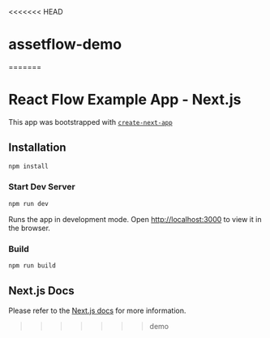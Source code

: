 <<<<<<< HEAD
# assetflow-demo
=======
# React Flow Example App - Next.js

This app was bootstrapped with [`create-next-app`](https://github.com/vercel/next.js/tree/canary/packages/create-next-app)

## Installation

```sh
npm install
```

### Start Dev Server

```sh
npm run dev
```

Runs the app in development mode. Open [http://localhost:3000](http://localhost:3000) to view it in the browser.

### Build

```sh
npm run build
```

## Next.js Docs

Please refer to the [Next.js docs](https://nextjs.org/docs) for more information.
>>>>>>> demo
